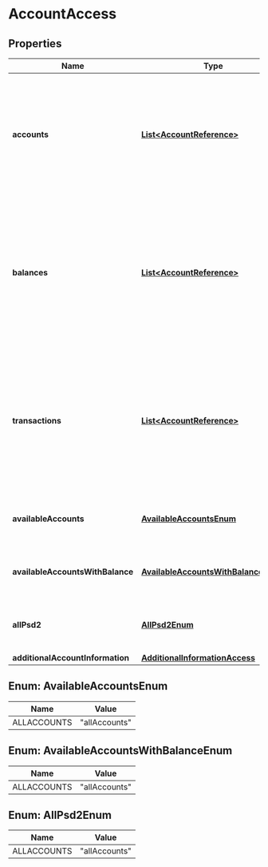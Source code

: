 # AccountAccess

## Properties
Name | Type | Description | Notes
------------ | ------------- | ------------- | -------------
**accounts** | [**List&lt;AccountReference&gt;**](AccountReference.md) | Is asking for detailed account information.  If the array is empty, the TPP is asking for an accessible account list. This may be restricted in a PSU/ASPSP authorization dialogue. If the array is empty, also the arrays for balances or transactions shall be empty, if used.  |  [optional]
**balances** | [**List&lt;AccountReference&gt;**](AccountReference.md) | Is asking for balances of the addressed accounts.  If the array is empty, the TPP is asking for the balances of all accessible account lists. This may be restricted in a PSU/ASPSP authorization dialogue. If the array is empty, also the arrays for accounts or transactions shall be empty, if used.  |  [optional]
**transactions** | [**List&lt;AccountReference&gt;**](AccountReference.md) | Is asking for transactions of the addressed accounts.  If the array is empty, the TPP is asking for the transactions of all accessible account lists. This may be restricted in a PSU/ASPSP authorization dialogue. If the array is empty, also the arrays for accounts or balances shall be empty, if used.  |  [optional]
**availableAccounts** | [**AvailableAccountsEnum**](#AvailableAccountsEnum) | Optional if supported by API provider.  Only the value \&quot;allAccounts\&quot; is admitted.  |  [optional]
**availableAccountsWithBalance** | [**AvailableAccountsWithBalanceEnum**](#AvailableAccountsWithBalanceEnum) | Optional if supported by API provider.  Only the value \&quot;allAccounts\&quot; is admitted.  |  [optional]
**allPsd2** | [**AllPsd2Enum**](#AllPsd2Enum) | Optional if supported by API provider.  Only the value \&quot;allAccounts\&quot; is admitted.  |  [optional]
**additionalAccountInformation** | [**AdditionalInformationAccess**](AdditionalInformationAccess.md) |  |  [optional]

<a name="AvailableAccountsEnum"></a>
## Enum: AvailableAccountsEnum
Name | Value
---- | -----
ALLACCOUNTS | &quot;allAccounts&quot;

<a name="AvailableAccountsWithBalanceEnum"></a>
## Enum: AvailableAccountsWithBalanceEnum
Name | Value
---- | -----
ALLACCOUNTS | &quot;allAccounts&quot;

<a name="AllPsd2Enum"></a>
## Enum: AllPsd2Enum
Name | Value
---- | -----
ALLACCOUNTS | &quot;allAccounts&quot;
